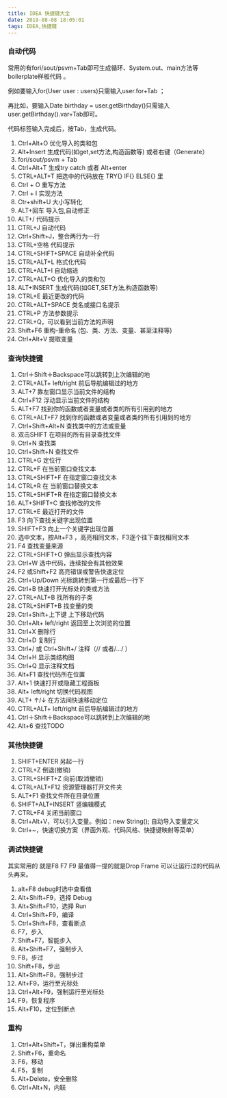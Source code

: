 ```yaml
---
title: IDEA 快捷键大全
date: 2019-08-08 18:05:01
tags: IDEA,快捷键
---
```


### 自动代码 ###

   常用的有fori/sout/psvm+Tab即可生成循环、System.out、main方法等boilerplate样板代码 。
    
   例如要输入for(User user : users)只需输入user.for+Tab ；
    
   再比如，要输入Date birthday = user.getBirthday()只需输入user.getBirthday().var+Tab即可。
    
   代码标签输入完成后，按Tab，生成代码。


<!--more-->

1. Ctrl+Alt+O 优化导入的类和包
1. Alt+Insert 生成代码(如get,set方法,构造函数等) 或者右键（Generate）
1. fori/sout/psvm + Tab
1. Ctrl+Alt+T 生成try catch 或者 Alt+enter
1. CTRL+ALT+T 把选中的代码放在 TRY{} IF{} ELSE{} 里
1. Ctrl + O 重写方法
1. Ctrl + I 实现方法
1. Ctr+shift+U 大小写转化
1. ALT+回车 导入包,自动修正
1. ALT+/ 代码提示
1. CTRL+J 自动代码
1. Ctrl+Shift+J，整合两行为一行
1. CTRL+空格 代码提示
1. CTRL+SHIFT+SPACE 自动补全代码
1. CTRL+ALT+L 格式化代码
1. CTRL+ALT+I 自动缩进
1. CTRL+ALT+O 优化导入的类和包
1. ALT+INSERT 生成代码(如GET,SET方法,构造函数等)
1. CTRL+E 最近更改的代码
1. CTRL+ALT+SPACE 类名或接口名提示
1. CTRL+P 方法参数提示
1. CTRL+Q，可以看到当前方法的声明
1. Shift+F6 重构-重命名 (包、类、方法、变量、甚至注释等)
1. Ctrl+Alt+V 提取变量

### 查询快捷键 ###

1. Ctrl＋Shift＋Backspace可以跳转到上次编辑的地
1. CTRL+ALT+ left/right 前后导航编辑过的地方
1. ALT+7 靠左窗口显示当前文件的结构
1. Ctrl+F12 浮动显示当前文件的结构
1. ALT+F7 找到你的函数或者变量或者类的所有引用到的地方
1. CTRL+ALT+F7 找到你的函数或者变量或者类的所有引用到的地方
1. Ctrl+Shift+Alt+N 查找类中的方法或变量
1. 双击SHIFT 在项目的所有目录查找文件
1. Ctrl+N 查找类
1. Ctrl+Shift+N 查找文件
1. CTRL+G 定位行
1. CTRL+F 在当前窗口查找文本
1. CTRL+SHIFT+F 在指定窗口查找文本
1. CTRL+R 在 当前窗口替换文本
1. CTRL+SHIFT+R 在指定窗口替换文本
1. ALT+SHIFT+C 查找修改的文件
1. CTRL+E 最近打开的文件
1. F3 向下查找关键字出现位置
1. SHIFT+F3 向上一个关键字出现位置
1. 选中文本，按Alt+F3 ，高亮相同文本，F3逐个往下查找相同文本
1. F4 查找变量来源
1. CTRL+SHIFT+O 弹出显示查找内容
1. Ctrl+W 选中代码，连续按会有其他效果
1. F2 或Shift+F2 高亮错误或警告快速定位
1. Ctrl+Up/Down 光标跳转到第一行或最后一行下
1. Ctrl+B 快速打开光标处的类或方法
1. CTRL+ALT+B 找所有的子类
1. CTRL+SHIFT+B 找变量的类
1. Ctrl+Shift+上下键 上下移动代码
1. Ctrl+Alt+ left/right 返回至上次浏览的位置
1. Ctrl+X 删除行
1. Ctrl+D 复制行
1. Ctrl+/ 或 Ctrl+Shift+/ 注释（// 或者/…/ ）
1. Ctrl+H 显示类结构图
1. Ctrl+Q 显示注释文档
1. Alt+F1 查找代码所在位置
1. Alt+1 快速打开或隐藏工程面板
1. Alt+ left/right 切换代码视图
1. ALT+ ↑/↓ 在方法间快速移动定位
1. CTRL+ALT+ left/right 前后导航编辑过的地方
1. Ctrl＋Shift＋Backspace可以跳转到上次编辑的地
1. Alt+6 查找TODO


### 其他快捷键 ###

1. SHIFT+ENTER 另起一行
1. CTRL+Z 倒退(撤销)
1. CTRL+SHIFT+Z 向前(取消撤销)
1. CTRL+ALT+F12 资源管理器打开文件夹
1. ALT+F1 查找文件所在目录位置
1. SHIFT+ALT+INSERT 竖编辑模式
1. CTRL+F4 关闭当前窗口
1. Ctrl+Alt+V，可以引入变量。例如：new String(); 自动导入变量定义
1. Ctrl+~，快速切换方案（界面外观、代码风格、快捷键映射等菜单）

### 调试快捷键 ###

其实常用的 就是F8 F7 F9 最值得一提的就是Drop Frame 可以让运行过的代码从头再来。

1. alt+F8 debug时选中查看值
1. Alt+Shift+F9，选择 Debug
1. Alt+Shift+F10，选择 Run
1. Ctrl+Shift+F9，编译
1. Ctrl+Shift+F8，查看断点
1. F7，步入
1. Shift+F7，智能步入
1. Alt+Shift+F7，强制步入
1. F8，步过
1. Shift+F8，步出
1. Alt+Shift+F8，强制步过
1. Alt+F9，运行至光标处
1. Ctrl+Alt+F9，强制运行至光标处
1. F9，恢复程序
1. Alt+F10，定位到断点

### 重构 ###

1. Ctrl+Alt+Shift+T，弹出重构菜单
1. Shift+F6，重命名
1. F6，移动
1. F5，复制
1. Alt+Delete，安全删除
1. Ctrl+Alt+N，内联
